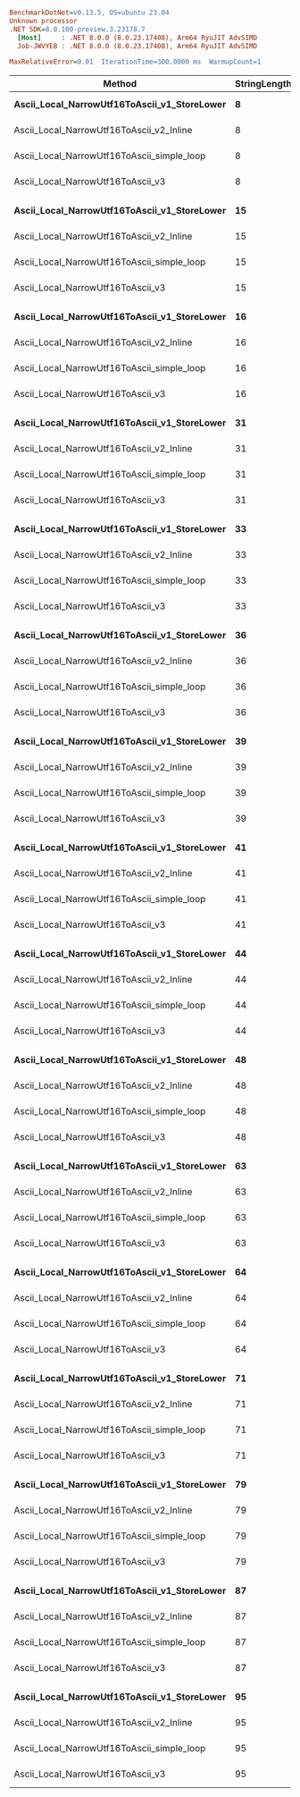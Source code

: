``` ini

BenchmarkDotNet=v0.13.5, OS=ubuntu 23.04
Unknown processor
.NET SDK=8.0.100-preview.3.23178.7
  [Host]     : .NET 8.0.0 (8.0.23.17408), Arm64 RyuJIT AdvSIMD
  Job-JWVYEB : .NET 8.0.0 (8.0.23.17408), Arm64 RyuJIT AdvSIMD

MaxRelativeError=0.01  IterationTime=300.0000 ms  WarmupCount=1  

```
|                                       Method | StringLengthInChars |  Scenario |      Mean |     Error |    StdDev | Ratio | RatioSD |
|--------------------------------------------- |-------------------- |---------- |----------:|----------:|----------:|------:|--------:|
| **Ascii_Local_NarrowUtf16ToAscii_v1_StoreLower** |                   **8** | **AsciiOnly** |  **4.382 ns** | **0.0154 ns** | **0.0144 ns** |  **1.00** |    **0.00** |
|     Ascii_Local_NarrowUtf16ToAscii_v2_Inline |                   8 | AsciiOnly |  4.349 ns | 0.0098 ns | 0.0087 ns |  0.99 |    0.00 |
|   Ascii_Local_NarrowUtf16ToAscii_simple_loop |                   8 | AsciiOnly |  5.387 ns | 0.0014 ns | 0.0012 ns |  1.23 |    0.00 |
|            Ascii_Local_NarrowUtf16ToAscii_v3 |                   8 | AsciiOnly |  4.688 ns | 0.0030 ns | 0.0025 ns |  1.07 |    0.00 |
|                                              |                     |           |           |           |           |       |         |
| **Ascii_Local_NarrowUtf16ToAscii_v1_StoreLower** |                  **15** | **AsciiOnly** |  **5.903 ns** | **0.0043 ns** | **0.0036 ns** |  **1.00** |    **0.00** |
|     Ascii_Local_NarrowUtf16ToAscii_v2_Inline |                  15 | AsciiOnly |  6.315 ns | 0.0023 ns | 0.0020 ns |  1.07 |    0.00 |
|   Ascii_Local_NarrowUtf16ToAscii_simple_loop |                  15 | AsciiOnly |  6.157 ns | 0.0032 ns | 0.0027 ns |  1.04 |    0.00 |
|            Ascii_Local_NarrowUtf16ToAscii_v3 |                  15 | AsciiOnly |  6.798 ns | 0.0020 ns | 0.0017 ns |  1.15 |    0.00 |
|                                              |                     |           |           |           |           |       |         |
| **Ascii_Local_NarrowUtf16ToAscii_v1_StoreLower** |                  **16** | **AsciiOnly** |  **6.099 ns** | **0.0188 ns** | **0.0176 ns** |  **1.00** |    **0.00** |
|     Ascii_Local_NarrowUtf16ToAscii_v2_Inline |                  16 | AsciiOnly |  6.222 ns | 0.0044 ns | 0.0037 ns |  1.02 |    0.00 |
|   Ascii_Local_NarrowUtf16ToAscii_simple_loop |                  16 | AsciiOnly |  4.633 ns | 0.0042 ns | 0.0037 ns |  0.76 |    0.00 |
|            Ascii_Local_NarrowUtf16ToAscii_v3 |                  16 | AsciiOnly |  5.761 ns | 0.0023 ns | 0.0019 ns |  0.94 |    0.00 |
|                                              |                     |           |           |           |           |       |         |
| **Ascii_Local_NarrowUtf16ToAscii_v1_StoreLower** |                  **31** | **AsciiOnly** | **12.419 ns** | **0.0070 ns** | **0.0062 ns** |  **1.00** |    **0.00** |
|     Ascii_Local_NarrowUtf16ToAscii_v2_Inline |                  31 | AsciiOnly | 13.180 ns | 0.0080 ns | 0.0067 ns |  1.06 |    0.00 |
|   Ascii_Local_NarrowUtf16ToAscii_simple_loop |                  31 | AsciiOnly |  6.888 ns | 0.0349 ns | 0.0310 ns |  0.55 |    0.00 |
|            Ascii_Local_NarrowUtf16ToAscii_v3 |                  31 | AsciiOnly |  7.259 ns | 0.0183 ns | 0.0171 ns |  0.58 |    0.00 |
|                                              |                     |           |           |           |           |       |         |
| **Ascii_Local_NarrowUtf16ToAscii_v1_StoreLower** |                  **33** | **AsciiOnly** |  **6.632 ns** | **0.0075 ns** | **0.0066 ns** |  **1.00** |    **0.00** |
|     Ascii_Local_NarrowUtf16ToAscii_v2_Inline |                  33 | AsciiOnly |  5.329 ns | 0.0322 ns | 0.0301 ns |  0.80 |    0.00 |
|   Ascii_Local_NarrowUtf16ToAscii_simple_loop |                  33 | AsciiOnly |  7.823 ns | 0.0221 ns | 0.0207 ns |  1.18 |    0.00 |
|            Ascii_Local_NarrowUtf16ToAscii_v3 |                  33 | AsciiOnly |  7.805 ns | 0.0023 ns | 0.0019 ns |  1.18 |    0.00 |
|                                              |                     |           |           |           |           |       |         |
| **Ascii_Local_NarrowUtf16ToAscii_v1_StoreLower** |                  **36** | **AsciiOnly** |  **9.021 ns** | **0.0043 ns** | **0.0038 ns** |  **1.00** |    **0.00** |
|     Ascii_Local_NarrowUtf16ToAscii_v2_Inline |                  36 | AsciiOnly |  7.817 ns | 0.0020 ns | 0.0019 ns |  0.87 |    0.00 |
|   Ascii_Local_NarrowUtf16ToAscii_simple_loop |                  36 | AsciiOnly |  5.939 ns | 0.0120 ns | 0.0100 ns |  0.66 |    0.00 |
|            Ascii_Local_NarrowUtf16ToAscii_v3 |                  36 | AsciiOnly |  6.140 ns | 0.0026 ns | 0.0021 ns |  0.68 |    0.00 |
|                                              |                     |           |           |           |           |       |         |
| **Ascii_Local_NarrowUtf16ToAscii_v1_StoreLower** |                  **39** | **AsciiOnly** | **10.794 ns** | **0.0509 ns** | **0.0476 ns** |  **1.00** |    **0.00** |
|     Ascii_Local_NarrowUtf16ToAscii_v2_Inline |                  39 | AsciiOnly |  9.089 ns | 0.0030 ns | 0.0025 ns |  0.84 |    0.00 |
|   Ascii_Local_NarrowUtf16ToAscii_simple_loop |                  39 | AsciiOnly |  7.118 ns | 0.0110 ns | 0.0103 ns |  0.66 |    0.00 |
|            Ascii_Local_NarrowUtf16ToAscii_v3 |                  39 | AsciiOnly |  7.360 ns | 0.0026 ns | 0.0023 ns |  0.68 |    0.00 |
|                                              |                     |           |           |           |           |       |         |
| **Ascii_Local_NarrowUtf16ToAscii_v1_StoreLower** |                  **41** | **AsciiOnly** |  **9.134 ns** | **0.0125 ns** | **0.0117 ns** |  **1.00** |    **0.00** |
|     Ascii_Local_NarrowUtf16ToAscii_v2_Inline |                  41 | AsciiOnly |  7.821 ns | 0.0063 ns | 0.0059 ns |  0.86 |    0.00 |
|   Ascii_Local_NarrowUtf16ToAscii_simple_loop |                  41 | AsciiOnly |  7.775 ns | 0.0065 ns | 0.0051 ns |  0.85 |    0.00 |
|            Ascii_Local_NarrowUtf16ToAscii_v3 |                  41 | AsciiOnly |  7.945 ns | 0.0105 ns | 0.0098 ns |  0.87 |    0.00 |
|                                              |                     |           |           |           |           |       |         |
| **Ascii_Local_NarrowUtf16ToAscii_v1_StoreLower** |                  **44** | **AsciiOnly** |  **7.175 ns** | **0.0087 ns** | **0.0082 ns** |  **1.00** |    **0.00** |
|     Ascii_Local_NarrowUtf16ToAscii_v2_Inline |                  44 | AsciiOnly |  6.428 ns | 0.1054 ns | 0.1127 ns |  0.90 |    0.02 |
|   Ascii_Local_NarrowUtf16ToAscii_simple_loop |                  44 | AsciiOnly |  7.128 ns | 0.0034 ns | 0.0029 ns |  0.99 |    0.00 |
|            Ascii_Local_NarrowUtf16ToAscii_v3 |                  44 | AsciiOnly |  6.462 ns | 0.0091 ns | 0.0085 ns |  0.90 |    0.00 |
|                                              |                     |           |           |           |           |       |         |
| **Ascii_Local_NarrowUtf16ToAscii_v1_StoreLower** |                  **48** | **AsciiOnly** |  **8.719 ns** | **0.0374 ns** | **0.0350 ns** |  **1.00** |    **0.00** |
|     Ascii_Local_NarrowUtf16ToAscii_v2_Inline |                  48 | AsciiOnly |  7.289 ns | 0.0106 ns | 0.0099 ns |  0.84 |    0.00 |
|   Ascii_Local_NarrowUtf16ToAscii_simple_loop |                  48 | AsciiOnly |  6.615 ns | 0.0089 ns | 0.0079 ns |  0.76 |    0.00 |
|            Ascii_Local_NarrowUtf16ToAscii_v3 |                  48 | AsciiOnly |  6.481 ns | 0.0132 ns | 0.0123 ns |  0.74 |    0.00 |
|                                              |                     |           |           |           |           |       |         |
| **Ascii_Local_NarrowUtf16ToAscii_v1_StoreLower** |                  **63** | **AsciiOnly** | **10.861 ns** | **0.0090 ns** | **0.0080 ns** |  **1.00** |    **0.00** |
|     Ascii_Local_NarrowUtf16ToAscii_v2_Inline |                  63 | AsciiOnly | 10.332 ns | 0.0052 ns | 0.0049 ns |  0.95 |    0.00 |
|   Ascii_Local_NarrowUtf16ToAscii_simple_loop |                  63 | AsciiOnly |  9.441 ns | 0.0052 ns | 0.0043 ns |  0.87 |    0.00 |
|            Ascii_Local_NarrowUtf16ToAscii_v3 |                  63 | AsciiOnly |  8.957 ns | 0.0156 ns | 0.0145 ns |  0.82 |    0.00 |
|                                              |                     |           |           |           |           |       |         |
| **Ascii_Local_NarrowUtf16ToAscii_v1_StoreLower** |                  **64** | **AsciiOnly** | **10.200 ns** | **0.0072 ns** | **0.0064 ns** |  **1.00** |    **0.00** |
|     Ascii_Local_NarrowUtf16ToAscii_v2_Inline |                  64 | AsciiOnly | 10.064 ns | 0.0021 ns | 0.0018 ns |  0.99 |    0.00 |
|   Ascii_Local_NarrowUtf16ToAscii_simple_loop |                  64 | AsciiOnly |  9.181 ns | 0.0146 ns | 0.0136 ns |  0.90 |    0.00 |
|            Ascii_Local_NarrowUtf16ToAscii_v3 |                  64 | AsciiOnly |  8.121 ns | 0.0180 ns | 0.0150 ns |  0.80 |    0.00 |
|                                              |                     |           |           |           |           |       |         |
| **Ascii_Local_NarrowUtf16ToAscii_v1_StoreLower** |                  **71** | **AsciiOnly** | **13.473 ns** | **0.0183 ns** | **0.0162 ns** |  **1.00** |    **0.00** |
|     Ascii_Local_NarrowUtf16ToAscii_v2_Inline |                  71 | AsciiOnly | 12.290 ns | 0.0065 ns | 0.0058 ns |  0.91 |    0.00 |
|   Ascii_Local_NarrowUtf16ToAscii_simple_loop |                  71 | AsciiOnly | 11.254 ns | 0.0098 ns | 0.0087 ns |  0.84 |    0.00 |
|            Ascii_Local_NarrowUtf16ToAscii_v3 |                  71 | AsciiOnly |  9.725 ns | 0.0205 ns | 0.0192 ns |  0.72 |    0.00 |
|                                              |                     |           |           |           |           |       |         |
| **Ascii_Local_NarrowUtf16ToAscii_v1_StoreLower** |                  **79** | **AsciiOnly** | **11.805 ns** | **0.0076 ns** | **0.0064 ns** |  **1.00** |    **0.00** |
|     Ascii_Local_NarrowUtf16ToAscii_v2_Inline |                  79 | AsciiOnly | 10.478 ns | 0.0152 ns | 0.0127 ns |  0.89 |    0.00 |
|   Ascii_Local_NarrowUtf16ToAscii_simple_loop |                  79 | AsciiOnly | 12.929 ns | 0.0604 ns | 0.0565 ns |  1.10 |    0.01 |
|            Ascii_Local_NarrowUtf16ToAscii_v3 |                  79 | AsciiOnly | 11.290 ns | 0.0249 ns | 0.0233 ns |  0.96 |    0.00 |
|                                              |                     |           |           |           |           |       |         |
| **Ascii_Local_NarrowUtf16ToAscii_v1_StoreLower** |                  **87** | **AsciiOnly** | **11.813 ns** | **0.0164 ns** | **0.0154 ns** |  **1.00** |    **0.00** |
|     Ascii_Local_NarrowUtf16ToAscii_v2_Inline |                  87 | AsciiOnly | 10.414 ns | 0.0182 ns | 0.0170 ns |  0.88 |    0.00 |
|   Ascii_Local_NarrowUtf16ToAscii_simple_loop |                  87 | AsciiOnly | 13.561 ns | 0.0467 ns | 0.0437 ns |  1.15 |    0.00 |
|            Ascii_Local_NarrowUtf16ToAscii_v3 |                  87 | AsciiOnly | 10.807 ns | 0.0340 ns | 0.0318 ns |  0.91 |    0.00 |
|                                              |                     |           |           |           |           |       |         |
| **Ascii_Local_NarrowUtf16ToAscii_v1_StoreLower** |                  **95** | **AsciiOnly** | **17.004 ns** | **0.0444 ns** | **0.0415 ns** |  **1.00** |    **0.00** |
|     Ascii_Local_NarrowUtf16ToAscii_v2_Inline |                  95 | AsciiOnly | 14.706 ns | 0.0574 ns | 0.0537 ns |  0.86 |    0.00 |
|   Ascii_Local_NarrowUtf16ToAscii_simple_loop |                  95 | AsciiOnly | 15.063 ns | 0.0183 ns | 0.0171 ns |  0.89 |    0.00 |
|            Ascii_Local_NarrowUtf16ToAscii_v3 |                  95 | AsciiOnly | 12.036 ns | 0.0506 ns | 0.0449 ns |  0.71 |    0.00 |
